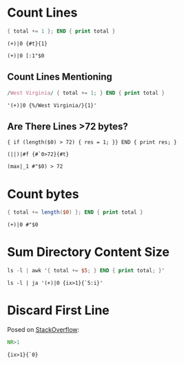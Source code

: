 # Count Lines

```awk
{ total += 1 }; END { print total }
```

```
(+)|0 {#t}{1}
```

```
(+)|0 [:1"$0
```

## Count Lines Mentioning

```awk
/West Virginia/ { total += 1; } END { print total }
```

```
'(+)|0 {%/West Virginia/}{1}'
```

## Are There Lines >72 bytes?

```
{ if (length($0) > 72) { res = 1; }} END { print res; }
```

```
(||)|#f {#`0>72}{#t}
```

```
(max|_1 #"$0) > 72
```

# Count bytes

```awk
{ total += length($0) }; END { print total }
```

```
(+)|0 #"$0
```

# Sum Directory Content Size

```awk
ls -l | awk '{ total += $5; } END { print total; }'
```

```
ls -l | ja '(+)|0 {ix>1}{`5:i}'
```

# Discard First Line

Posed on [StackOverflow](https://stackoverflow.com/a/34504648):

```awk
NR>1
```

```
{ix>1}{`0}
```
